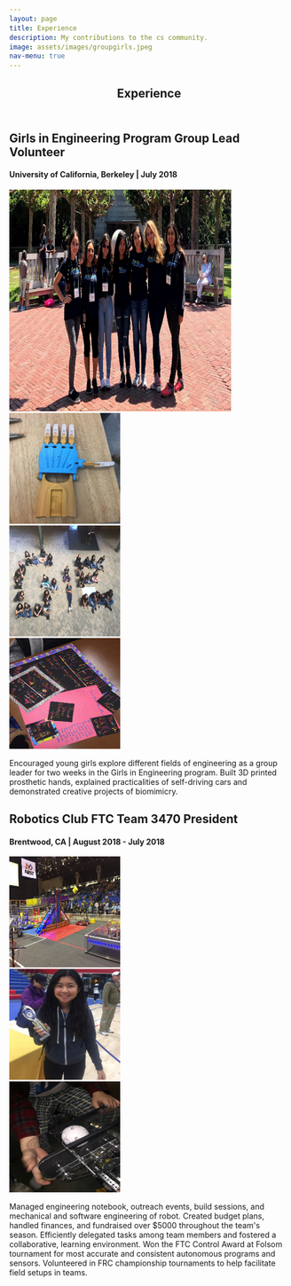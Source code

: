 ```yaml
---
layout: page
title: Experience
description: My contributions to the cs community.
image: assets/images/groupgirls.jpeg
nav-menu: true
---
```


<!-- Main -->
<div id="main" class="alt">

<!-- One -->
<section id="one">
	<div class="inner">
		<header class="major">
			<h1>Experience</h1>
		</header>

<!-- Content -->
<h2 id="content">Girls in Engineering Program Group Lead Volunteer</h2>
<h4>University of California, Berkeley | July 2018</h4>
<span class="image fit"><img src="assets/images/groupgirls.jpeg" width="400" height="400" alt="" /></span>
<div class="box alt">
	<div class="row 50% uniform">
		<div class="4u"><span class="image fit"><img src="assets/images/prosthetichand.JPG" width="200" height="200" alt="" /></span></div>
		<div class="4u"><span class="image fit"><img src="assets/images/littlegirls.JPG" alt="" width="200" height="200" /></span></div>
		<div class="4u$"><span class="image fit"><img src="assets/images/thankyou.JPG" width="200" height="200" alt="" /></span></div>
	</div>
</div>
		
<div class="box">	
	<p>Encouraged young girls explore different fields of engineering as a group leader for two weeks in the Girls in Engineering program. Built 3D printed prosthetic hands, explained practicalities of self-driving cars and demonstrated creative projects of biomimicry.</p>
</div>	



<h2 id="content">Robotics Club FTC Team 3470 President</h2>
<h4>Brentwood, CA | August 2018 - July 2018</h4>

<div class="box alt">
	<div class="row 50% uniform">
		<div class="4u"><span class="image fit"><img src="assets/images/frc.JPG" width="200" height="200" alt=""></span></div>
		<div class="4u"><span class="image fit"><img src="assets/images/controlaward.jpeg" width="200" height="200" alt="" /></span></div>
		<div class="4u$"><span class="image fit"><img src="assets/images/robotmechanism.JPG" width="200" height="200" alt="" /></span></div>
	</div>
</div>

<div class="box">
	<p>Managed engineering notebook, outreach events, build sessions, and mechanical and software engineering of robot.
Created budget plans, handled finances, and fundraised over $5000 throughout the team's season. Efficiently delegated tasks among team members and fostered a collaborative, learning environment. Won the FTC Control Award at Folsom tournament for most accurate and consistent autonomous programs and sensors. Volunteered in FRC championship tournaments to help facilitate field setups in teams.</p>
</div>
